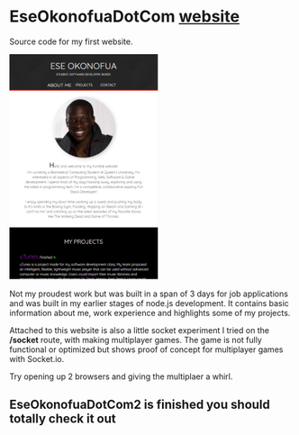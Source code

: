 # EseOkonofuaDotCom [website](http://eokonofua.com)
Source code for my first website. 

<img height="400" src="https://github.com/EseOkonofua/EseOkonofuaDotCom/blob/master/eokonofuadotcom.PNG" />

Not my proudest work but was built in a span of 3 days for job applications and was built in my earlier stages of node.js development.
It contains basic information about me, work experience and highlights some of my projects. 

Attached to this website is also a little socket experiment I tried on the **/socket** route, with making multiplayer games. The game is not fully functional or optimized but shows proof of concept for multiplayer games with Socket.io.

Try opening up 2 browsers and giving the multiplaer a whirl.


## EseOkonofuaDotCom2 is finished you should totally check it out
